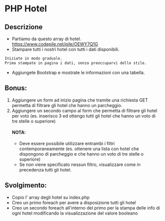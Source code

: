 # PHP Hotel

## Descrizione

- Partiamo da questo array di hotel. https://www.codepile.net/pile/OEWY7Q1G
- Stampare tutti i nostri hotel con tutti i dati disponibili.

```txt
Iniziate in modo graduale.
Prima stampate in pagina i dati, senza preoccuparvi dello stile.
```

- Aggiungete Bootstrap e mostrate le informazioni con una tabella.

## Bonus:

1. Aggiungere un form ad inizio pagina che tramite una richiesta GET permetta di filtrare gli hotel che hanno un parcheggio.
2. Aggiungere un secondo campo al form che permetta di filtrare gli hotel per voto (es. inserisco 3 ed ottengo tutti gli hotel che hanno un voto di tre stelle o superiore)
   #### NOTA:
   - Deve essere possibile utilizzare entrambi i filtri contemporaneamente (es. ottenere una lista con hotel che dispongono di parcheggio e che hanno un voto di tre stelle o superiore)
   - Se non viene specificato nessun filtro, visualizzare come in precedenza tutti gli hotel.

## Svolgimento:

- Copio l' array degli hotel su index.php
- Creo un primo foreach per avere a disposizione tutti gli hotel
- Creo un secondo foreach all'interno del primo per la stampa delle info di ogni hotel modificando la visualizzazione del valore booleano
